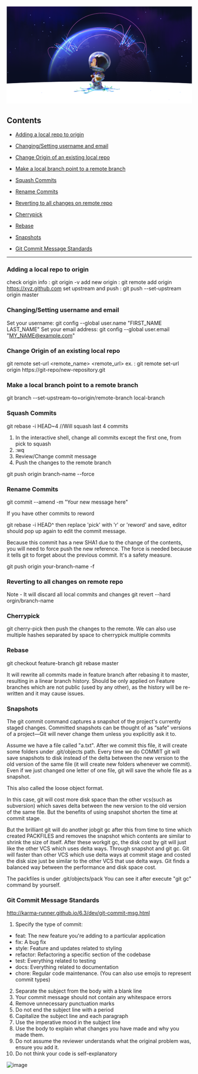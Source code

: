 ![App Ideas Image](./github-social.png)

## Contents
- [Adding a local repo to origin](#adding-a-local-repo-to-origin)

- [Changing/Setting username and email](#changingsetting-username-and-email)

- [Change Origin of an existing local repo](#change-origin-of-an-existing-local-repo)

- [Make a local branch point to a remote branch](#make-a-local-branch-point-to-a-remote-branch)

- [Squash Commits](#squash-commits)

- [Rename Commits](#rename-commits)

- [Reverting to all changes on remote repo](#reverting-to-all-changes-on-remote-repo)

- [Cherrypick](#cherrypick)

- [Rebase](#rebase)

- [Snapshots](#snapshots)

- [Git Commit Message Standards](#git-commit-message-standards)

  
---

### Adding a local repo to origin
check origin info : git origin -v
add new origin : git remote add origin https://xyz.github.com
set upstream and push : git push --set-upstream origin master


### Changing/Setting username and email
Set your username: git config --global user.name "FIRST_NAME LAST_NAME"
Set your email address: git config --global user.email "MY_NAME@example.com"

### Change Origin of an existing local repo
git remote set-url <remote_name> <remote_url>
ex. : git remote set-url origin https://git-repo/new-repository.git

### Make a local branch point to a remote branch
git branch --set-upstream-to=origin/remote-branch local-branch

### Squash Commits
git rebase -i HEAD~4  //Will squash last 4 commits

1. In the interactive shell, change all commits except the first one, from pick to squash
2. :wq
3. Review/Change commit message
4. Push the changes to the remote branch

git push origin branch-name --force

### Rename Commits
git commit --amend -m "Your new message here"

If you have other commits to reword

git rebase -i HEAD^
then replace 'pick' with 'r' or 'reword' and save, editor should pop up again to edit the commit message.

Because this commit has a new SHA1 due to the change of the contents, you will need to force push the new reference. The force is needed because it tells git to forget about the previous commit. It's a safety measure.

git push origin your-branch-name -f

### Reverting to all changes on remote repo
Note - It will discard all local commits and changes
git revert --hard orgin/branch-name

### Cherrypick
git cherry-pick <commit-hash>
then push the changes to the remote. We can also use multiple hashes separated by space to cherrypick multiple commits
  
### Rebase
git checkout feature-branch
git rebase master

It will rewrite all commits made in feature branch after rebasing it to master, resulting in a linear branch history.
Should be only applied on Feature branches which are not public (used by any other), as the history will be re-written and it may cause issues.
  
### Snapshots
The git commit command captures a snapshot of the project's currently staged changes. Committed snapshots can be thought of as “safe” versions of a project—Git will never change them unless you explicitly ask it to. 
  
Assume we have a file called "a.txt". After we commit this file, it will create some folders under .git/objects path. Every time we do COMMIT git will save snapshots to disk instead of the delta between the new version to the old version of the same file (it will create new folders whenever we commit). Even if we just changed one letter of one file, git will save the whole file as a snapshot.

This also called the loose object format.
  
In this case, git will cost more disk space than the other vcs(such as subversion) which saves delta between the new version to the old version of the same file. But the benefits of using snapshot shorten the time at commit stage.

But the brilliant git will do another jobgit gc after this from time to time which created PACKFILES and removes the snapshot which contents are similar to shrink the size of itself. After these workgit gc, the disk cost by git will just like the other VCS which uses delta ways.
Through snapshot and git gc. Git will faster than other VCS which use delta ways at commit stage and costed the disk size just be similar to the other VCS that use delta ways.
Git finds a balanced way between the performance and disk space cost.

The packfiles is under .git/objects/pack
You can see it after execute "git gc" command by yourself.

### Git Commit Message Standards
  http://karma-runner.github.io/6.3/dev/git-commit-msg.html
  
  1. Specify the type of commit:
   - feat: The new feature you're adding to a particular application
   - fix: A bug fix
   - style: Feature and updates related to styling
   - refactor: Refactoring a specific section of the codebase
   - test: Everything related to testing
   - docs: Everything related to documentation
   - chore: Regular code maintenance. (You can also use emojis to represent commit types)
  
  2. Separate the subject from the body with a blank line
  3. Your commit message should not contain any whitespace errors
  4. Remove unnecessary punctuation marks
  5. Do not end the subject line with a period
  6. Capitalize the subject line and each paragraph
  7. Use the imperative mood in the subject line
  8. Use the body to explain what changes you have made and why you made them.
  9. Do not assume the reviewer understands what the original problem was, ensure you add it.
  10. Do not think your code is self-explanatory

  ![image](https://user-images.githubusercontent.com/61384771/135752057-06cec24a-001b-4a3d-8b12-547465d677bc.png)

  

